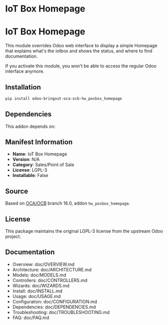 # IoT Box Homepage


IoT Box Homepage
================

This module overrides Odoo web interface to display a simple
Homepage that explains what's the iotbox and shows the status,
and where to find documentation.

If you activate this module, you won't be able to access the 
regular Odoo interface anymore.



## Installation

```bash
pip install odoo-bringout-oca-ocb-hw_posbox_homepage
```

## Dependencies

This addon depends on:


## Manifest Information

- **Name**: IoT Box Homepage
- **Version**: N/A
- **Category**: Sales/Point of Sale
- **License**: LGPL-3
- **Installable**: False

## Source

Based on [OCA/OCB](https://github.com/OCA/OCB) branch 16.0, addon `hw_posbox_homepage`.

## License

This package maintains the original LGPL-3 license from the upstream Odoo project.

## Documentation

- Overview: doc/OVERVIEW.md
- Architecture: doc/ARCHITECTURE.md
- Models: doc/MODELS.md
- Controllers: doc/CONTROLLERS.md
- Wizards: doc/WIZARDS.md
- Install: doc/INSTALL.md
- Usage: doc/USAGE.md
- Configuration: doc/CONFIGURATION.md
- Dependencies: doc/DEPENDENCIES.md
- Troubleshooting: doc/TROUBLESHOOTING.md
- FAQ: doc/FAQ.md
